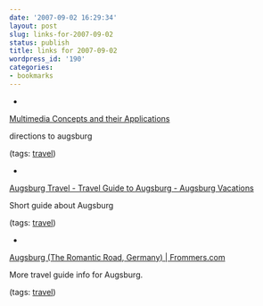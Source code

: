 ```yaml
---
date: '2007-09-02 16:29:34'
layout: post
slug: links-for-2007-09-02
status: publish
title: links for 2007-09-02
wordpress_id: '190'
categories:
- bookmarks
---
```



	
  *
		

[Multimedia Concepts and their Applications](http://mm-werkstatt.informatik.uni-augsburg.de/news.php?typ=location)


		

directions to augsburg


		

(tags: [travel](http://del.icio.us/eob/travel))


	

	
  *
		

[Augsburg Travel - Travel Guide to Augsburg - Augsburg Vacations](http://gogermany.about.com/od/greatdestinations/p/augsburgpro.htm)


		

Short guide about Augsburg


		

(tags: [travel](http://del.icio.us/eob/travel))


	

	
  *
		

[Augsburg (The Romantic Road, Germany) | Frommers.com](http://www.frommers.com/destinations/augsburg/)


		

More travel guide info for Augsburg.


		

(tags: [travel](http://del.icio.us/eob/travel))


	



